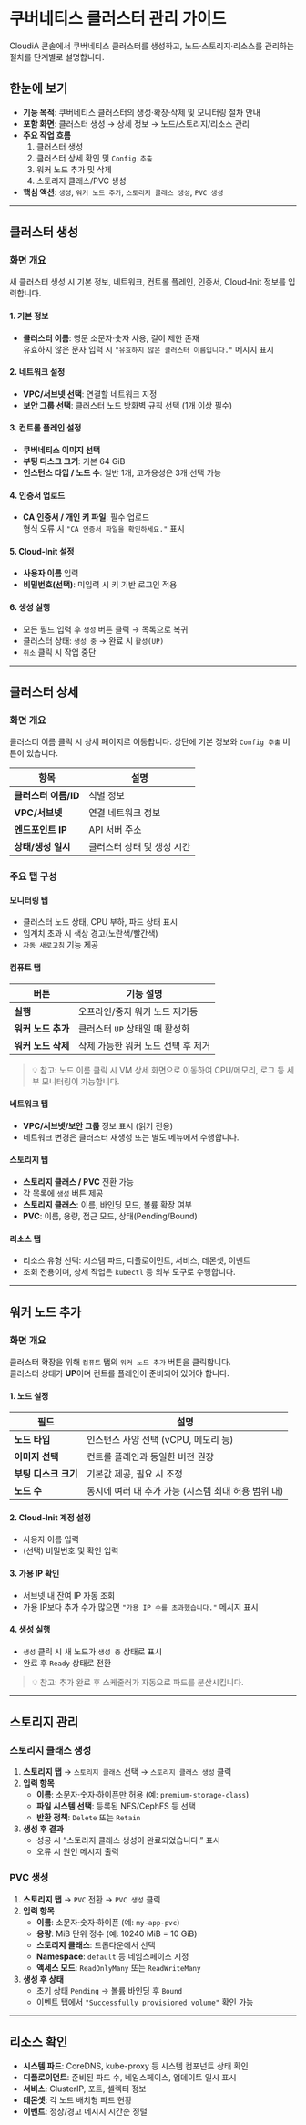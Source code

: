 # 쿠버네티스 클러스터 관리 가이드

CloudiA 콘솔에서 쿠버네티스 클러스터를 생성하고, 노드·스토리지·리소스를 관리하는 절차를 단계별로 설명합니다.

## 한눈에 보기
- **기능 목적**: 쿠버네티스 클러스터의 생성·확장·삭제 및 모니터링 절차 안내  
- **포함 화면**: 클러스터 생성 → 상세 정보 → 노드/스토리지/리소스 관리  
- **주요 작업 흐름**
  1. 클러스터 생성
  2. 클러스터 상세 확인 및 `Config 추출`
  3. 워커 노드 추가 및 삭제
  4. 스토리지 클래스/PVC 생성
- **핵심 액션**: `생성`, `워커 노드 추가`, `스토리지 클래스 생성`, `PVC 생성`

---

## 클러스터 생성
### 화면 개요
새 클러스터 생성 시 기본 정보, 네트워크, 컨트롤 플레인, 인증서, Cloud-Init 정보를 입력합니다.

#### 1. 기본 정보
- **클러스터 이름**: 영문 소문자·숫자 사용, 길이 제한 존재  
  유효하지 않은 문자 입력 시 `"유효하지 않은 클러스터 이름입니다."` 메시지 표시

#### 2. 네트워크 설정
- **VPC/서브넷 선택**: 연결할 네트워크 지정  
- **보안 그룹 선택**: 클러스터 노드 방화벽 규칙 선택 (1개 이상 필수)

#### 3. 컨트롤 플레인 설정
- **쿠버네티스 이미지 선택**  
- **부팅 디스크 크기**: 기본 64 GiB  
- **인스턴스 타입 / 노드 수**: 일반 1개, 고가용성은 3개 선택 가능

#### 4. 인증서 업로드
- **CA 인증서 / 개인 키 파일**: 필수 업로드  
  형식 오류 시 `"CA 인증서 파일을 확인하세요."` 표시

#### 5. Cloud-Init 설정
- **사용자 이름** 입력  
- **비밀번호(선택)**: 미입력 시 키 기반 로그인 적용

#### 6. 생성 실행
- 모든 필드 입력 후 `생성` 버튼 클릭 → 목록으로 복귀  
- 클러스터 상태: `생성 중` → 완료 시 `활성(UP)`  
- `취소` 클릭 시 작업 중단

---

## 클러스터 상세
### 화면 개요
클러스터 이름 클릭 시 상세 페이지로 이동합니다. 상단에 기본 정보와 `Config 추출` 버튼이 있습니다.

| 항목 | 설명 |
|------|------|
| **클러스터 이름/ID** | 식별 정보 |
| **VPC/서브넷** | 연결 네트워크 정보 |
| **엔드포인트 IP** | API 서버 주소 |
| **상태/생성 일시** | 클러스터 상태 및 생성 시간 |

### 주요 탭 구성
#### 모니터링 탭
- 클러스터 노드 상태, CPU 부하, 파드 상태 표시  
- 임계치 초과 시 색상 경고(노란색/빨간색)  
- `자동 새로고침` 기능 제공  

#### 컴퓨트 탭
| 버튼 | 기능 설명 |
|------|------------|
| **실행** | 오프라인/중지 워커 노드 재가동 |
| **워커 노드 추가** | 클러스터 `UP` 상태일 때 활성화 |
| **워커 노드 삭제** | 삭제 가능한 워커 노드 선택 후 제거 |

> 💡 참고: 노드 이름 클릭 시 VM 상세 화면으로 이동하여 CPU/메모리, 로그 등 세부 모니터링이 가능합니다.

#### 네트워크 탭
- **VPC/서브넷/보안 그룹** 정보 표시 (읽기 전용)  
- 네트워크 변경은 클러스터 재생성 또는 별도 메뉴에서 수행합니다.

#### 스토리지 탭
- **스토리지 클래스 / PVC** 전환 가능  
- 각 목록에 `생성` 버튼 제공  
- **스토리지 클래스**: 이름, 바인딩 모드, 볼륨 확장 여부  
- **PVC**: 이름, 용량, 접근 모드, 상태(Pending/Bound)

#### 리소스 탭
- 리소스 유형 선택: 시스템 파드, 디플로이먼트, 서비스, 데몬셋, 이벤트  
- 조회 전용이며, 상세 작업은 `kubectl` 등 외부 도구로 수행합니다.

---

## 워커 노드 추가
### 화면 개요
클러스터 확장을 위해 `컴퓨트` 탭의 `워커 노드 추가` 버튼을 클릭합니다.  
클러스터 상태가 **UP**이며 컨트롤 플레인이 준비되어 있어야 합니다.

#### 1. 노드 설정
| 필드 | 설명 |
|------|------|
| **노드 타입** | 인스턴스 사양 선택 (vCPU, 메모리 등) |
| **이미지 선택** | 컨트롤 플레인과 동일한 버전 권장 |
| **부팅 디스크 크기** | 기본값 제공, 필요 시 조정 |
| **노드 수** | 동시에 여러 대 추가 가능 (시스템 최대 허용 범위 내) |

#### 2. Cloud-Init 계정 설정
- 사용자 이름 입력  
- (선택) 비밀번호 및 확인 입력

#### 3. 가용 IP 확인
- 서브넷 내 잔여 IP 자동 조회  
- 가용 IP보다 추가 수가 많으면 `"가용 IP 수를 초과했습니다."` 메시지 표시

#### 4. 생성 실행
- `생성` 클릭 시 새 노드가 `생성 중` 상태로 표시  
- 완료 후 `Ready` 상태로 전환  
> 💡 참고: 추가 완료 후 스케줄러가 자동으로 파드를 분산시킵니다.

---

## 스토리지 관리
### 스토리지 클래스 생성
1. **스토리지 탭** → `스토리지 클래스` 선택 → `스토리지 클래스 생성` 클릭  
2. **입력 항목**
   - **이름**: 소문자·숫자·하이픈만 허용 (예: `premium-storage-class`)  
   - **파일 시스템 선택**: 등록된 NFS/CephFS 등 선택  
   - **반환 정책**: `Delete` 또는 `Retain`  
3. **생성 후 결과**
   - 성공 시 “스토리지 클래스 생성이 완료되었습니다.” 표시  
   - 오류 시 원인 메시지 출력

### PVC 생성
1. **스토리지 탭** → `PVC` 전환 → `PVC 생성` 클릭  
2. **입력 항목**
   - **이름**: 소문자·숫자·하이픈 (예: `my-app-pvc`)  
   - **용량**: MiB 단위 정수 (예: 10240 MiB = 10 GiB)  
   - **스토리지 클래스**: 드롭다운에서 선택  
   - **Namespace**: `default` 등 네임스페이스 지정  
   - **액세스 모드**: `ReadOnlyMany` 또는 `ReadWriteMany`  
3. **생성 후 상태**
   - 초기 상태 `Pending` → 볼륨 바인딩 후 `Bound`  
   - 이벤트 탭에서 `"Successfully provisioned volume"` 확인 가능  

---

## 리소스 확인
- **시스템 파드**: CoreDNS, kube-proxy 등 시스템 컴포넌트 상태 확인  
- **디플로이먼트**: 준비된 파드 수, 네임스페이스, 업데이트 일시 표시  
- **서비스**: ClusterIP, 포트, 셀렉터 정보  
- **데몬셋**: 각 노드 배치형 파드 현황  
- **이벤트**: 정상/경고 메시지 시간순 정렬  

